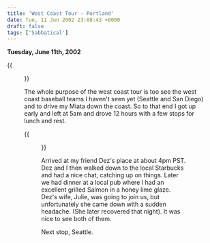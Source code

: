 ```yaml
---
title: 'West Coast Tour - Portland'
date: Tue, 11 Jun 2002 23:08:43 +0000
draft: false
tags: ['Sabbatical']
---
```


**Tuesday, June 11th, 2002** 

{{<figure src="/images/the_way_to_Portland-300x225.jpg" alt="On the way to Portland" caption="On the way to Portland">}}

The whole purpose of the west coast tour is too see the west coast baseball teams I haven't seen yet (Seattle and San Diego) and to drive my Miata down the coast. So to that end I got up early and left at 5am and drove 12 hours with a few stops for lunch and rest. 

{{<figure src="/images/Miata_1st_leg.jpg" alt="bug plastered Miata" caption="bug plastered Miata">}}

Arrived at my friend Dez's place at about 4pm PST. Dez and I then walked down to the local Starbucks and had a nice chat, catching up on things. Later we had dinner at a local pub where I had an excellent grilled Salmon in a honey lime glaze. Dez's wife, Julie, was going to join us, but unfortunately she came down with a sudden headache. (She later recovered that night). It was nice to see both of them. 

Next stop, Seattle.